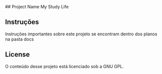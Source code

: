 <snippet>
<content>
## Project Name
My Study Life

## Instruções
Instruções importantes sobre este projeto se encontram dentro dos planos na pasta docs

## License
O conteúdo desse projeto está licenciado sob a GNU GPL.
</content>
</snippet>